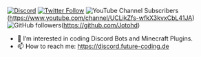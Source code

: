 [![Discord](https://discord.com/api/guilds/823501466169114624/embed.png)](https://discord.gg/zAHfZpxQ42) [![Twitter Follow](https://img.shields.io/twitter/follow/jo_tohd.svg?style=social)](https://twitter.com/jo_tohd) ![YouTube Channel Subscribers](https://img.shields.io/youtube/channel/subscribers/UCLikZfs-wfkX3kvxCbL41JA?style=social)(https://www.youtube.com/channel/UCLikZfs-wfkX3kvxCbL41JA)![GitHub followers](https://img.shields.io/github/followers/jotohd?style=social)(https://github.com/Jotohd)
- 👀 I’m interested in coding Discord Bots and Minecraft Plugins.
- 📫 How to reach me: https://discord.future-coding.de

<!---
Jotohd/Jotohd is a ✨ special ✨ repository because its `README.md` (this file) appears on your GitHub profile.
You can click the Preview link to take a look at your changes.
--->
